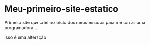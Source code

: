 # Meu-primeiro-site-estatico
Primeiro site que criei no inicio dos meus estudos para me tornar uma programadora....

isso é uma alteração